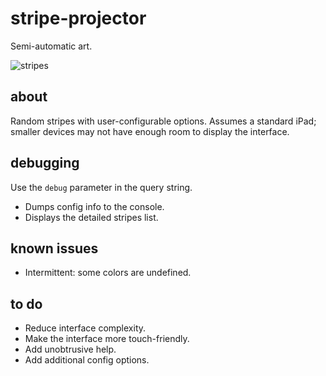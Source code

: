 # stripe-projector
Semi-automatic art.

![stripes](https://user-images.githubusercontent.com/6414141/89051945-f9b5a000-d322-11ea-945c-2be4d91eba99.png)

## about
Random stripes with user-configurable options. Assumes a standard iPad; smaller devices may not have enough room to display the interface.

## debugging
Use the ```debug``` parameter in the query string.
* Dumps config info to the console.
* Displays the detailed stripes list.

## known issues
* Intermittent: some colors are undefined.

## to do
* Reduce interface complexity.
* Make the interface more touch-friendly.
* Add unobtrusive help.
* Add additional config options.
